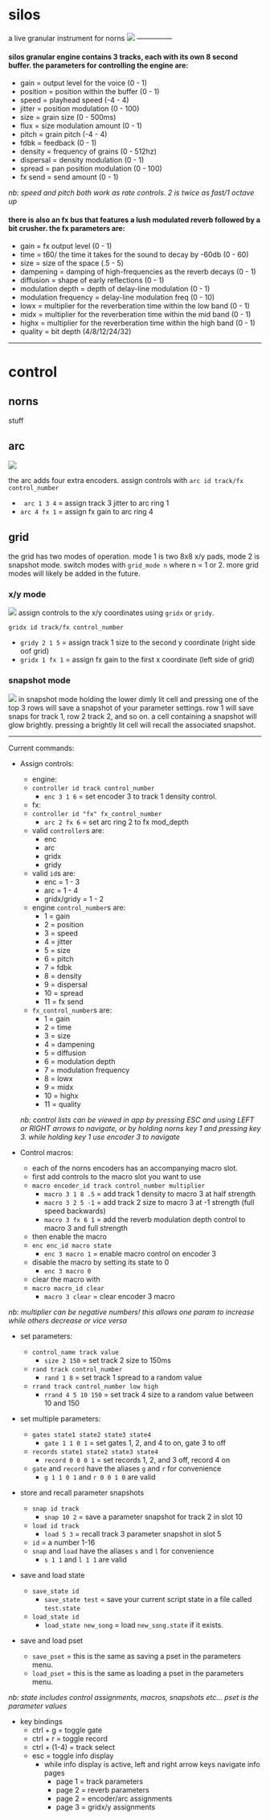 # silos
a live granular instrument for norns
![](assets/silos.png)
—————

#### silos granular engine contains 3 tracks, each with its own 8 second buffer. the parameters for controlling the engine are:

* gain = output level for the voice (0 - 1)
* position = position within the buffer (0 - 1)
* speed = playhead speed (-4 - 4)
* jitter = position modulation (0 - 100)
* size = grain size (0 - 500ms)
* flux = size modulation amount (0 - 1)
* pitch = grain pitch (-4 - 4)
* fdbk = feedback (0 - 1)
* density = frequency of grains (0 - 512hz)
* dispersal = density modulation (0 - 1)
* spread = pan position modulation (0 - 100)
* fx send = send amount (0 - 1)

*nb: speed and pitch both work as rate controls. 2 is twice as fast/1 octave up*

#### there is also an fx bus that features a lush modulated reverb followed by a bit crusher. the fx parameters are:

* gain = fx output level (0 - 1)
* time = t60/ the time it takes for the sound to decay by -60db (0 - 60)
* size = size of the space (.5 - 5)
* dampening = damping of high-frequencies as the reverb decays (0 - 1)
* diffusion = shape of early reflections (0 - 1)
* modulation depth = depth of delay-line modulation (0 - 1)
* modulation frequency = delay-line modulation freq (0 - 10)
* lowx = multiplier for the reverberation time within the low band (0 - 1)
* midx = multiplier for the reverberation time within the mid band (0 - 1)
* highx = multiplier for the reverberation time within the high band (0 - 1)
* quality = bit depth (4/8/12/24/32)

----------

# control

## norns

stuff

## arc
![](assets/silos-arc.png)

the arc adds four extra encoders. assign controls with ``arc id track/fx control_number``
* `` arc 1 3 4`` = assign track 3 jitter to arc ring 1
* ``arc 4 fx 1`` = assign fx gain to arc ring 4

## grid

the grid has two modes of operation. mode 1 is two 8x8 x/y pads, mode 2 is snapshot mode. switch modes with ``grid_mode n`` where n = 1 or 2. more grid modes will likely be added in the future.

### x/y mode
![](assets/xy-grid.png)
assign controls to the x/y coordinates using ``gridx`` or ``gridy``.

``gridx id track/fx control_number``
  * ``gridy 2 1 5`` = assign track 1 size to the second y coordinate (right side oof grid)
  * ``gridx 1 fx 1`` = assign fx gain to the first x coordinate (left side of grid)

### snapshot mode
![](assets/snap-grid.png)
in snapshot mode holding the lower dimly lit cell and pressing one of the top 3 rows will save a snapshot of your parameter settings. row 1 will save snaps for track 1, row 2 track 2, and so on. 
a cell containing a snapshot will glow brightly. pressing a brightly lit cell will recall the associated snapshot.

-----------

Current commands:

  * Assign controls:
    * engine:
    * ``controller id track control_number``
      * ``enc 3 1 6`` = set encoder 3 to track 1 density control.
    * fx:
    * ``controller id "fx" fx_control_number``
      * ``arc 2 fx 6`` = set arc ring 2 to fx mod_depth
    * valid ``controller``s are:
      * enc
      * arc
      * gridx
      * gridy
    * valid ``id``s are:
      * enc = 1 - 3
      * arc = 1 - 4
      * gridx/gridy = 1 - 2
    * engine ``control_number``s are:
      * 1 = gain
      * 2 = position
      * 3 = speed
      * 4 = jitter
      * 5 = size
      * 6 = pitch
      * 7 = fdbk
      * 8 = density
      * 9 = dispersal
      * 10 = spread
      * 11 = fx send
    * ``fx_control_number``s are:
      * 1 = gain
      * 2 = time
      * 3 = size
      * 4 = dampening
      * 5 = diffusion
      * 6 = modulation depth
      * 7 = modulation frequency
      * 8 = lowx
      * 9 = midx
      * 10 = highx
      * 11 = quality

    *nb: control lists can be viewed in app by pressing ESC and using LEFT or RIGHT arrows to navigate,
    or by holding norns key 1 and pressing key 3. while holding key 1 use encoder 3 to navigate*

  * Control macros:
    * each of the norns encoders has an accompanying macro slot.
    * first add controls to the macro slot you want to use
    * ``macro encoder_id track control_number multiplier``
        * ``macro 3 1 8 .5`` = add track 1 density to macro 3 at half strength
        * ``macro 3 2 5 -1`` = add track 2 size to macro 3 at -1 strength (full speed backwards)
        * ``macro 3 fx 6 1`` = add the reverb modulation depth control to macro 3 and full strength
    * then enable the macro
    * ``enc enc_id macro state``
        * ``enc 3 macro 1`` = enable macro control on encoder 3
    * disable the macro by setting its state to 0
      * ``enc 3 macro 0``
    * clear the macro with
    * ``macro macro_id clear``
        * ``macro 3 clear`` = clear encoder 3 macro

  *nb: multiplier can be negative numbers! this allows one param to increase while others decrease or vice versa*

  * set parameters:
    * ``control_name track value``
      * ``size 2 150`` = set track 2 size to 150ms
    * ``rand track control_number``
      * ``rand 1 8`` = set track 1 spread to a random value
    * ``rrand track control_number low high``
      * ``rrand 4 5 10 150`` = set track 4 size to a random value between 10 and 150

  * set multiple parameters:
    * ``gates state1 state2 state3 state4``
      * ``gate 1 1 0 1`` = set gates 1, 2, and 4 to on, gate 3 to off
    * ``records state1 state2 state3 state4``
      * ``record 0 0 0 1`` = set records 1, 2, and 3 off, record 4 on
    * ``gate`` and ``record`` have the aliases ``g`` and ``r`` for convenience
      * ``g 1 1 0 1`` and ``r 0 0 1 0`` are valid


  * store and recall parameter snapshots
    * ``snap id track``
      * ``snap 10 2`` = save a parameter snapshot for track 2 in slot 10
    * ``load id track``
      * ``load 5 3`` = recall track 3 parameter snapshot in slot 5
    * ``id`` = a number 1-16
    * ``snap`` and ``load`` have the aliases ``s`` and ``l`` for convenience
      * ``s 1 1`` and ``l 1 1`` are valid

  * save and load state
    * ``save_state id``
      * ``save_state test`` = save your current script state in a file called ``test.state``
    * ``load_state id``
      * ``load_state new_song`` = load ``new_song.state`` if it exists.

  * save and load pset
    * ``save_pset`` = this is the same as saving a pset in the parameters menu.
    * ``load_pset`` = this is the same as loading a pset in the parameters menu.

  *nb: state includes control assignments, macros, snapshots etc... pset is the parameter values*

  * key bindings
    * ctrl + g = toggle gate
    * ctrl + r = toggle record
    * ctrl + (1-4) = track select
    * esc = toggle info display
      * while info display is active, left and right arrow keys navigate info pages
        * page 1 = track parameters
        * page 2 = reverb parameters
        * page 2 = encoder/arc assignments
        * page 3 = gridx/y assignments

